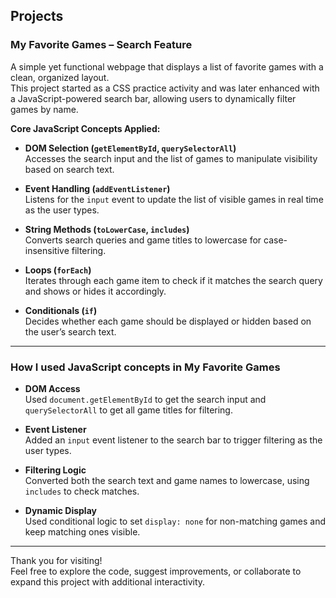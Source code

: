 ## Projects

### My Favorite Games – Search Feature

A simple yet functional webpage that displays a list of favorite games with a clean, organized layout.  
This project started as a CSS practice activity and was later enhanced with a JavaScript-powered search bar, allowing users to dynamically filter games by name.

**Core JavaScript Concepts Applied:**

- **DOM Selection (`getElementById`, `querySelectorAll`)**  
  Accesses the search input and the list of games to manipulate visibility based on search text.

- **Event Handling (`addEventListener`)**  
  Listens for the `input` event to update the list of visible games in real time as the user types.

- **String Methods (`toLowerCase`, `includes`)**  
  Converts search queries and game titles to lowercase for case-insensitive filtering.

- **Loops (`forEach`)**  
  Iterates through each game item to check if it matches the search query and shows or hides it accordingly.

- **Conditionals (`if`)**  
  Decides whether each game should be displayed or hidden based on the user’s search text.

---

### **How I used JavaScript concepts in My Favorite Games**

- **DOM Access**  
  Used `document.getElementById` to get the search input and `querySelectorAll` to get all game titles for filtering.

- **Event Listener**  
  Added an `input` event listener to the search bar to trigger filtering as the user types.

- **Filtering Logic**  
  Converted both the search text and game names to lowercase, using `includes` to check matches.

- **Dynamic Display**  
  Used conditional logic to set `display: none` for non-matching games and keep matching ones visible.

---

Thank you for visiting!  
Feel free to explore the code, suggest improvements, or collaborate to expand this project with additional interactivity.
